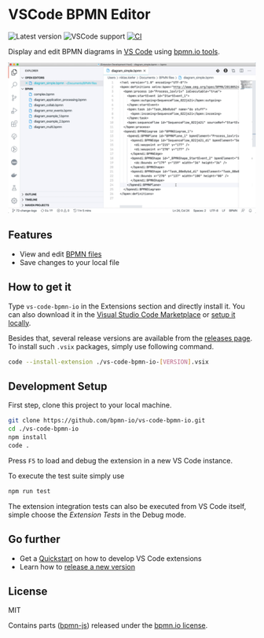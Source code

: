 # VSCode BPMN Editor

![Latest version](https://img.shields.io/github/package-json/v/bpmn-io/vs-code-bpmn-io) ![VSCode support](https://img.shields.io/badge/Visual%20Studio%20Code-1.38.0+-blue.svg) [![CI](https://github.com/bpmn-io/vs-code-bpmn-io/workflows/CI/badge.svg)](https://github.com/bpmn-io/vs-code-bpmn-io/actions?query=workflow%3ACI)

Display and edit BPMN diagrams in [VS Code](https://code.visualstudio.com/) using [bpmn.io tools](https://bpmn.io/).

![VSCode BPMN Editor in use](./resources/screencast_preview.gif?raw=true)


## Features

* View and edit [BPMN files](https://en.wikipedia.org/wiki/Business_Process_Model_and_Notation)
* Save changes to your local file


## How to get it

Type `vs-code-bpmn-io` in the Extensions section and directly install it. You can also download it in the [Visual Studio Code Marketplace](https://marketplace.visualstudio.com/items?itemName=bpmn-io.vs-code-bpmn-io) or [setup it locally](#development-setup). 

Besides that, several release versions are available from the [releases page](https://github.com/bpmn-io/vs-code-bpmn-io/releases). To install such `.vsix` packages, simply use following command.

```sh
code --install-extension ./vs-code-bpmn-io-[VERSION].vsix
```


## Development Setup

First step, clone this project to your local machine.

```sh
git clone https://github.com/bpmn-io/vs-code-bpmn-io.git
cd ./vs-code-bpmn-io
npm install
code .
```

Press `F5` to load and debug the extension in a new VS Code instance.

To execute the test suite simply use

```sh
npm run test
```

The extension integration tests can also be executed from VS Code itself, simple choose the *Extension Tests* in the Debug mode.

## Go further

* Get a [Quickstart](./docs/DEVELOPMENT_QUICKSTART.md) on how to develop VS Code extensions
* Learn how to [release a new version](./docs/RELEASING.md)

## License

MIT

Contains parts ([bpmn-js](https://github.com/bpmn-io/bpmn-js)) released under the [bpmn.io license](http://bpmn.io/license).
